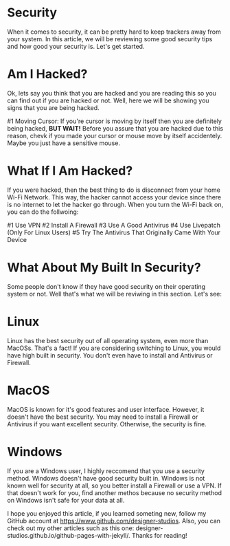 # Security

When it comes to security, it can be pretty hard to keep trackers away from your system. In this article, we will be reviewing some good
security tips and how good your security is. Let's get started.











# Am I Hacked?

Ok, lets say you think that you are hacked and you are reading this so you can find out if you are hacked or not.
Well, here we will be showing you signs that you are being hacked. 

#1 Moving Cursor: If you're cursor is moving by itself then you are definitely being hacked, <strong>BUT WAIT!</strong> Before you
assure that you are hacked due to this reason, chevk if you made your cursor or mouse move by itself accidentely. Maybe you just
have a sensitive mouse.



 
 
 
 
 
 
 
 
 # What If I Am Hacked?
 
If you were hacked, then the best thing to do is disconnect from your home Wi-Fi Network. This way, the hacker cannot access your device since there is no internet
to let the hacker go through. When you turn the Wi-Fi back on, you can do the follwoing:

#1 Use VPN
#2 Install A Firewall
#3 Use A Good Antivirus
#4 Use Livepatch (Only For Linux Users)
#5 Try The Antivirus That Originally Came With Your Device











# What About My Built In Security?

Some people don't know if they have good security on their operating system or not. Well that's what we will be reviwing in this section.
Let's see:













# Linux

Linux has the best security out of all operating system, even more than MacOSs. That's a fact! If you are considering switching to Linux, you would have
high built in security. You don't even have to install and Antivirus or Firewall.












# MacOS

MacOS is known for it's good features and user interface. However, it doesn't have the best security. You may need to install
a Firewall or Antivirus if you want excellent security. Otherwise, the security is fine.

















# Windows

If you are a Windows user, I highly reccomend that you use a security method. Windows doesn't have good security built in.
Windows is not known well for security at all, so you better install a Firewall or use a VPN. If that doesn't work for
you, find another methos because no security method on Windows isn't safe for your data at all.
















I hope you enjoyed this article, if you learned someting new, follow my GitHub account at https://www.github.com/designer-studios.
Also, you can check out my other articles such as this one: designer-studios.github.io/github-pages-with-jekyll/.
Thanks for reading!
